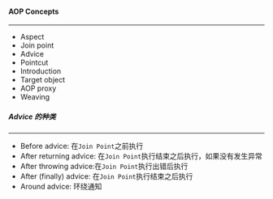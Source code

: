 ####  AOP Concepts
---

* Aspect
* Join point
* Advice
* Pointcut
* Introduction
* Target object
* AOP proxy
* Weaving



##### Advice 的种类

---

- Before advice:  在`Join Point`之前执行
- After returning advice: 在`Join Point`执行结束之后执行，如果没有发生异常
- After throwing advice:在`Join Point`执行出错后执行
- After (finally) advice: 在`Join Point`执行结束之后执行
- Around advice: 环绕通知
